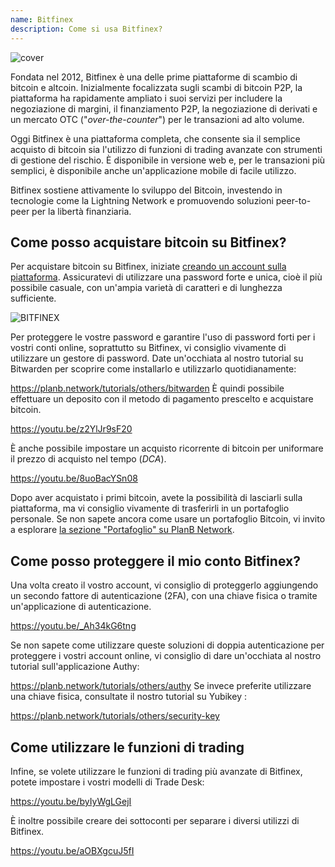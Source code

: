 ```yaml
---
name: Bitfinex
description: Come si usa Bitfinex?
---
```

![cover](assets/cover.webp)

Fondata nel 2012, Bitfinex è una delle prime piattaforme di scambio di bitcoin e altcoin. Inizialmente focalizzata sugli scambi di bitcoin P2P, la piattaforma ha rapidamente ampliato i suoi servizi per includere la negoziazione di margini, il finanziamento P2P, la negoziazione di derivati e un mercato OTC ("*over-the-counter*") per le transazioni ad alto volume.

Oggi Bitfinex è una piattaforma completa, che consente sia il semplice acquisto di bitcoin sia l'utilizzo di funzioni di trading avanzate con strumenti di gestione del rischio. È disponibile in versione web e, per le transazioni più semplici, è disponibile anche un'applicazione mobile di facile utilizzo.

Bitfinex sostiene attivamente lo sviluppo del Bitcoin, investendo in tecnologie come la Lightning Network e promuovendo soluzioni peer-to-peer per la libertà finanziaria.

## Come posso acquistare bitcoin su Bitfinex?

Per acquistare bitcoin su Bitfinex, iniziate [creando un account sulla piattaforma](https://www.bitfinex.com/sign-up/). Assicuratevi di utilizzare una password forte e unica, cioè il più possibile casuale, con un'ampia varietà di caratteri e di lunghezza sufficiente.

![BITFINEX](assets/notext/01.webp)

Per proteggere le vostre password e garantire l'uso di password forti per i vostri conti online, soprattutto su Bitfinex, vi consiglio vivamente di utilizzare un gestore di password. Date un'occhiata al nostro tutorial su Bitwarden per scoprire come installarlo e utilizzarlo quotidianamente:

https://planb.network/tutorials/others/bitwarden
È quindi possibile effettuare un deposito con il metodo di pagamento prescelto e acquistare bitcoin.

https://youtu.be/z2YlJr9sF20

È anche possibile impostare un acquisto ricorrente di bitcoin per uniformare il prezzo di acquisto nel tempo (*DCA*).

https://youtu.be/8uoBacYSn08

Dopo aver acquistato i primi bitcoin, avete la possibilità di lasciarli sulla piattaforma, ma vi consiglio vivamente di trasferirli in un portafoglio personale. Se non sapete ancora come usare un portafoglio Bitcoin, vi invito a esplorare [la sezione "Portafoglio" su PlanB Network](https://planb.network/tutorials/wallet).

## Come posso proteggere il mio conto Bitfinex?

Una volta creato il vostro account, vi consiglio di proteggerlo aggiungendo un secondo fattore di autenticazione (2FA), con una chiave fisica o tramite un'applicazione di autenticazione.

https://youtu.be/_Ah34kG6tng

Se non sapete come utilizzare queste soluzioni di doppia autenticazione per proteggere i vostri account online, vi consiglio di dare un'occhiata al nostro tutorial sull'applicazione Authy:

https://planb.network/tutorials/others/authy
Se invece preferite utilizzare una chiave fisica, consultate il nostro tutorial su Yubikey :

https://planb.network/tutorials/others/security-key
## Come utilizzare le funzioni di trading

Infine, se volete utilizzare le funzioni di trading più avanzate di Bitfinex, potete impostare i vostri modelli di Trade Desk:

https://youtu.be/byIyWgLGejI

È inoltre possibile creare dei sottoconti per separare i diversi utilizzi di Bitfinex.

https://youtu.be/aOBXgcuJ5fI